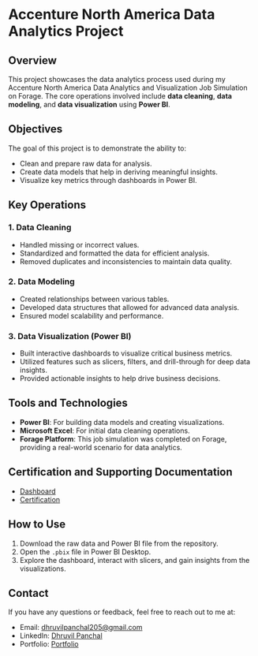 # Accenture North America Data Analytics Project

## Overview
This project showcases the data analytics process used during my Accenture North America Data Analytics and Visualization Job Simulation on Forage. The core operations involved include **data cleaning**, **data modeling**, and **data visualization** using **Power BI**.

## Objectives
The goal of this project is to demonstrate the ability to:
- Clean and prepare raw data for analysis.
- Create data models that help in deriving meaningful insights.
- Visualize key metrics through dashboards in Power BI.

## Key Operations
### 1. Data Cleaning
- Handled missing or incorrect values.
- Standardized and formatted the data for efficient analysis.
- Removed duplicates and inconsistencies to maintain data quality.

### 2. Data Modeling
- Created relationships between various tables.
- Developed data structures that allowed for advanced data analysis.
- Ensured model scalability and performance.

### 3. Data Visualization (Power BI)
- Built interactive dashboards to visualize critical business metrics.
- Utilized features such as slicers, filters, and drill-through for deep data insights.
- Provided actionable insights to help drive business decisions.

## Tools and Technologies
- **Power BI**: For building data models and creating visualizations.
- **Microsoft Excel**: For initial data cleaning operations.
- **Forage Platform**: This job simulation was completed on Forage, providing a real-world scenario for data analytics.

## Certification and Supporting Documentation
- [Dashboard](https://github.com/DhruvilPanchal205/Power-BI-Dashboards/blob/main/Accenture%20North%20America/Accenture%20North%20America%20-%20Data%20Analysis.pdf)
- [Certification](https://forage-uploads-prod.s3.amazonaws.com/completion-certificates/Accenture%20North%20America/hzmoNKtzvAzXsEqx8_Accenture%20North%20America_DZzyqnoQXgn5MxT25_1727726200613_completion_certificate.pdf)

## How to Use
1. Download the raw data and Power BI file from the repository.
2. Open the `.pbix` file in Power BI Desktop.
3. Explore the dashboard, interact with slicers, and gain insights from the visualizations.

## Contact
If you have any questions or feedback, feel free to reach out to me at:
- Email: dhruvilpanchal205@gmail.com
- LinkedIn: [Dhruvil Panchal](#)
- Portfolio: [Portfolio](#)

